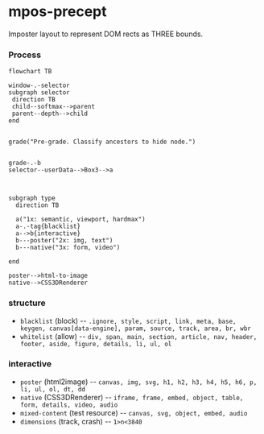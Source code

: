 # mpos-precept
Imposter layout to represent DOM rects as THREE bounds.

### Process
```mermaid
flowchart TB

window-.-selector
subgraph selector
 direction TB
 child--softmax-->parent
 parent--depth-->child
end


grade("Pre-grade. Classify ancestors to hide node.")
  

grade-.-b
selector--userData-->Box3-->a



subgraph type
  direction TB

  a("1x: semantic, viewport, hardmax")
  a-.-tag{blacklist}
  a-->b{interactive}
  b---poster("2x: img, text")
  b---native("3x: form, video")

end

poster-->html-to-image
native-->CSS3DRenderer
```

### structure 
- `blacklist` (block) -- `.ignore, style, script, link, meta, base, keygen, canvas[data-engine], param, source, track, area, br, wbr`
- `whitelist` (allow) -- `div, span, main, section, article, nav, header, footer, aside, figure, details, li, ul, ol`
### interactive
- `poster` (html2image) -- `canvas, img, svg, h1, h2, h3, h4, h5, h6, p, li, ul, ol, dt, dd`
- `native` (CSS3DRenderer) -- `iframe, frame, embed, object, table, form, details, video, audio`
- `mixed-content` (test resource) -- `canvas, svg, object, embed, audio`
- `dimensions` (track, crash) -- `1>n<3840`
